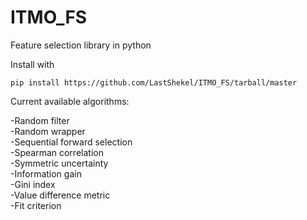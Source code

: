 # ITMO_FS
Feature selection library in python

Install with 

    pip install https://github.com/LastShekel/ITMO_FS/tarball/master
    
Current available algorithms:

-Random filter<br>
-Random wrapper<br>
-Sequential forward selection<br>
-Spearman correlation<br>
-Symmetric uncertainty<br>
-Information gain<br>
-Gini index<br>
-Value difference metric<br>
-Fit criterion<br>